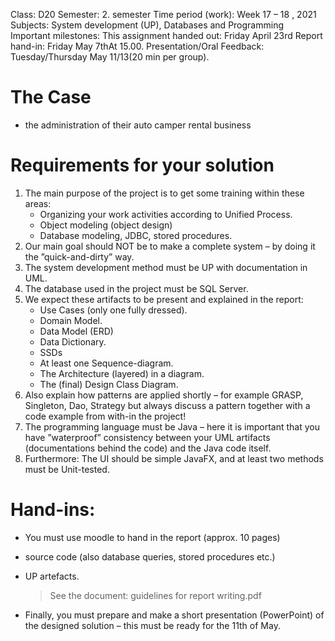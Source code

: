 Class: D20
Semester: 2. semester
Time period (work): Week 17 – 18 , 2021 Subjects: System development (UP), Databases and Programming
Important milestones:
This assignment handed out: Friday April 23rd
Report hand-in: Friday May 7thAt 15.00.
Presentation/Oral Feedback: Tuesday/Thursday May 11/13(20 min per group).





# The Case

- the administration of their auto camper rental business

# Requirements for your solution

1. The main purpose of the project is to get some training within these areas:
   - Organizing your work activities according to Unified Process.
   - Object modeling (object design)
   - Database modeling, JDBC, stored procedures.
2. Our main goal should NOT be to make a complete system – by doing it the ”quick-and-dirty” way.
3. The system development method must be UP with documentation in UML.
4. The database used in the project must be SQL Server.
5. We expect these artifacts to be present and explained in the report:
   - Use Cases (only one fully dressed).
   - Domain Model.
   - Data Model (ERD)
   - Data Dictionary.
   - SSDs
   - At least one Sequence-diagram.
   - The Architecture (layered) in a diagram.
   - The (final) Design Class Diagram.
6. Also explain how patterns are applied shortly – for example GRASP, Singleton, Dao, Strategy but always discuss a pattern together with a code example from with-in the project!
7. The programming language must be Java – here it is important that you have ”waterproof” consistency between your UML artifacts (documentations behind the code) and the Java code itself.
8. Furthermore: The UI should be simple JavaFX, and at least two methods must be Unit-tested.



# Hand-ins:

- You must use moodle to hand in the report (approx. 10 pages)

- source code (also database queries, stored procedures etc.)

- UP artefacts.

  > See the document: guidelines for report writing.pdf

- Finally, you must prepare and make a short presentation (PowerPoint) of the designed solution – this must be ready for the 11th of May.
